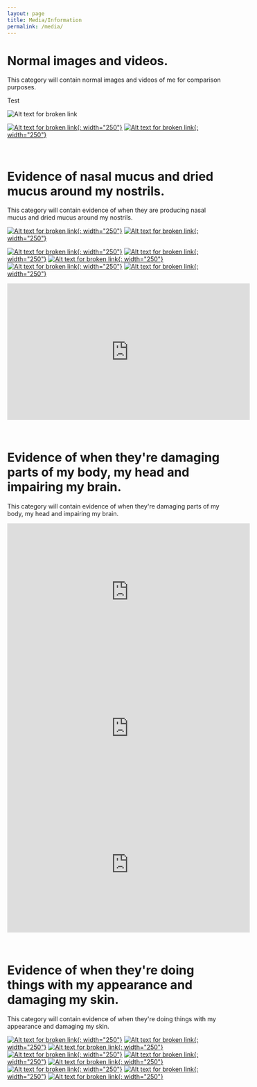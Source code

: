 ```yaml
---
layout: page
title: Media/Information
permalink: /media/
---
```


# Normal images and videos.
This category will contain normal images and videos of me for comparison purposes. 

Test

![Alt text for broken link](https://photos.google.com/share/AF1QipMlxIV229OSKjLCWvUgEpoPHREr5F3ONN3FgOZ6_KuDAPHYiUnooYQRCc7vPPQNxQ?key=VVpfNzlCXzJqMnZBaEpLZ2t3MHhTT1RJcjFNUzN3)



[![Alt text for broken link](https://lh3.googleusercontent.com/ATkCtpQItjXhyahD01UAS55_-6iFu29DOB0Z3JEIcVLBLKDLXvxQ-4GRetyMurz-mxGWBkI-c8I5eEjY3PhvsVpF-XtjoBOvniN8MPTY4EgMZBLI4lxYcz0Hz4zVknAXoxftoYCaBnxsxb_gT_A-7k7hLgZkylDh8QWGkDULn5TeUz-oUYb5G2a6QPvBjvJOhVDQc0AKrcFe5QuGeJmGgfqQITiAEuOrKLyXrkR-B5__DJbhVdo4Mr8WvONc0HxataUjw4XHP1dVbUaEeTqCL18DEN1mpoYNPoLtRnsnmNOrpoYma0o1BRUsPWQKXHj_8oqpZse9GMEynYysxj2DGdltjydWtgs3k0grwvAX84QvM9XJ8-lJlm2dbbVmZsvb31BJTCup154VwHfZWc9Nn4hKlB0Kx5I_bd7LliqCR4k9oKIGFS0kSZe6oEbG2s3p9t40aIjOVBsNjiH-OMNxTaDRmBLs727Qw_XwLVwcFPhK4RN2XpFaL7Yzj2OfzMZABvte6295abu5V4vznri6av3jT95_a0jELXk7Qq3Tk2fr7wSdfSsfeIie9DMl1QkJz5oNr-MrwIPmaD0t5Qo-J5HhtzVxwXmwLZ8sO1oXRyf924sCurXMpJq688MiMeNzW3p9DCkSaWLgLj-bHTwbF2rb7Rr9mnexg5KqLW7zIPZ8hIzkFZsZ0D_RCR8h9zG4sLDFzzoeSvblZE34OluXKw=w668-h890-no?authuser=0){: width="250"}](https://lh3.googleusercontent.com/ATkCtpQItjXhyahD01UAS55_-6iFu29DOB0Z3JEIcVLBLKDLXvxQ-4GRetyMurz-mxGWBkI-c8I5eEjY3PhvsVpF-XtjoBOvniN8MPTY4EgMZBLI4lxYcz0Hz4zVknAXoxftoYCaBnxsxb_gT_A-7k7hLgZkylDh8QWGkDULn5TeUz-oUYb5G2a6QPvBjvJOhVDQc0AKrcFe5QuGeJmGgfqQITiAEuOrKLyXrkR-B5__DJbhVdo4Mr8WvONc0HxataUjw4XHP1dVbUaEeTqCL18DEN1mpoYNPoLtRnsnmNOrpoYma0o1BRUsPWQKXHj_8oqpZse9GMEynYysxj2DGdltjydWtgs3k0grwvAX84QvM9XJ8-lJlm2dbbVmZsvb31BJTCup154VwHfZWc9Nn4hKlB0Kx5I_bd7LliqCR4k9oKIGFS0kSZe6oEbG2s3p9t40aIjOVBsNjiH-OMNxTaDRmBLs727Qw_XwLVwcFPhK4RN2XpFaL7Yzj2OfzMZABvte6295abu5V4vznri6av3jT95_a0jELXk7Qq3Tk2fr7wSdfSsfeIie9DMl1QkJz5oNr-MrwIPmaD0t5Qo-J5HhtzVxwXmwLZ8sO1oXRyf924sCurXMpJq688MiMeNzW3p9DCkSaWLgLj-bHTwbF2rb7Rr9mnexg5KqLW7zIPZ8hIzkFZsZ0D_RCR8h9zG4sLDFzzoeSvblZE34OluXKw=w668-h890-no?authuser=0)
[![Alt text for broken link](https://lh3.googleusercontent.com/3xARU5UP44kLW_jz7gDkGMC_j9Ig_t79uAE7-BoPRHM1Op5NS7nCkLtbUhr0uJ_55UoIN0llA73KYQkLthekL0NB9th1e7N97F1eEuAMdjGfL0hfp85f4rG9G3s86ZMmvCWk1rxsFfPdvUy89So-SbSX7v1kInBgwmqcdNLiaOdx6laRw8HeSBIC12zciqvPHimcleqC_LUsRS8x-yWbffpDth2G-mPvdS1rr7WpmQkzvu2K2VWCoyJxCkZvR5fEobyljWzaYvPOJ94np_vVTwXupv_n8HnWmOGdeCVKP9sIzcw3uXSa3LVAyhwHaoS3RfmNWOv5S40EnxJaZyB1K57lGX-dH0c0IlB_nuu39lU0Pe6XDQYR0mK9-YPmsAt-1oAsKrVYSq2U3mxvCjaxwFHzPp0fAJ9HRXjL5qNACK6Pw257rfye7Tu035OO_OqLflotKB8lFmO7OAGQqdNJWzFz-jeZqWIC34K185mqn6lNHraQw6uPJteT5f3sxJVjoEU9t_QVoxiib5-CX7VvlfscoOF3UFRYCPMbOAcBIpQFWy3_xoQy2E9tuRoqRFxNj5K_bBoA-bOLkJ25OLo9HeIMt7Zyuv2ac3zEDMgY8fLPLKzdhDv_g7p_bsnnO1O0kLZIXZGCk6AwyQhmQa3Rpii6mOpQ-SzulMp940B_p4f6L1Y0VwJ5A9AehGZqT6pIsXSu3y4WsNmw78coCzXp8A=w668-h890-no?authuser=0){: width="250"}](https://lh3.googleusercontent.com/3xARU5UP44kLW_jz7gDkGMC_j9Ig_t79uAE7-BoPRHM1Op5NS7nCkLtbUhr0uJ_55UoIN0llA73KYQkLthekL0NB9th1e7N97F1eEuAMdjGfL0hfp85f4rG9G3s86ZMmvCWk1rxsFfPdvUy89So-SbSX7v1kInBgwmqcdNLiaOdx6laRw8HeSBIC12zciqvPHimcleqC_LUsRS8x-yWbffpDth2G-mPvdS1rr7WpmQkzvu2K2VWCoyJxCkZvR5fEobyljWzaYvPOJ94np_vVTwXupv_n8HnWmOGdeCVKP9sIzcw3uXSa3LVAyhwHaoS3RfmNWOv5S40EnxJaZyB1K57lGX-dH0c0IlB_nuu39lU0Pe6XDQYR0mK9-YPmsAt-1oAsKrVYSq2U3mxvCjaxwFHzPp0fAJ9HRXjL5qNACK6Pw257rfye7Tu035OO_OqLflotKB8lFmO7OAGQqdNJWzFz-jeZqWIC34K185mqn6lNHraQw6uPJteT5f3sxJVjoEU9t_QVoxiib5-CX7VvlfscoOF3UFRYCPMbOAcBIpQFWy3_xoQy2E9tuRoqRFxNj5K_bBoA-bOLkJ25OLo9HeIMt7Zyuv2ac3zEDMgY8fLPLKzdhDv_g7p_bsnnO1O0kLZIXZGCk6AwyQhmQa3Rpii6mOpQ-SzulMp940B_p4f6L1Y0VwJ5A9AehGZqT6pIsXSu3y4WsNmw78coCzXp8A=w668-h890-no?authuser=0)


&nbsp;
# Evidence of nasal mucus and dried mucus around my nostrils.
This category will contain evidence of when they are 
producing nasal mucus and dried mucus around my nostrils. 

[![Alt text for broken link](https://lh3.googleusercontent.com/ZqruYWs90rf7KSam0H_WRFyZRNoFl12x4SJjTO5tWAhsEo8KTPMIsj8pAuncvF1JO0McKGbMc0eyNJtJN5VGeAaJLFtxRJ8IXKSe1BLQY_QQV5CMEHVuT5Wxh9W4s0BnWFgvyz88WvmEpzCXAug5HeV4TaeW46hsv33GhojvGmNiQlPvI3kHpMDSM-8wb_w7jVOMcva72ZyHsYNVDJ0-i4nJufeNFu3BtkJivVbv14iTxrXhHA_wOHP-GHI1_ROSS5JapUxuMBjSPCBDWb2PK3yViR3CnyftAmRebRzo5sxXsBfc3TCLnCPROUahDpPaecW7p7vA9xfgcLzgKwUykLLkbytj0pW-qGZFgPkQmpvQTQK5QyJwi3E3GA-JLg8K12O1H1sZVb7QdRezbSXxgfwN6FzQn8KDlhGYTv2VHebqLkIXWoWPZtDkk4uSNi7v6G0Tgf_2-eC_yUsyj2J9mNZo-VNEMC77bggs2El226eyCrk173aeAa8NC0ttDiNWNHijfXpsN93OMNw9SdsG02vOvtZuvlUobXC-I-mji6-Sv3rQ0G42Chag7PgkZaGbMJmZfhuoPVNI2ENbUv3Hzr_KCtn3M5mqsyO0ieqtiZP3p2aziJPjd-74HPyHGisKrXGFN2ks2TxOCRgKPFl89SobZ5zTHOKdsMH2dAI-F4Rn9-T5A-FEMLexiYWkls5lIDlayo85YTaSctiBeoT2Ug=w668-h890-no?authuser=0){: width="250"}](https://lh3.googleusercontent.com/ZqruYWs90rf7KSam0H_WRFyZRNoFl12x4SJjTO5tWAhsEo8KTPMIsj8pAuncvF1JO0McKGbMc0eyNJtJN5VGeAaJLFtxRJ8IXKSe1BLQY_QQV5CMEHVuT5Wxh9W4s0BnWFgvyz88WvmEpzCXAug5HeV4TaeW46hsv33GhojvGmNiQlPvI3kHpMDSM-8wb_w7jVOMcva72ZyHsYNVDJ0-i4nJufeNFu3BtkJivVbv14iTxrXhHA_wOHP-GHI1_ROSS5JapUxuMBjSPCBDWb2PK3yViR3CnyftAmRebRzo5sxXsBfc3TCLnCPROUahDpPaecW7p7vA9xfgcLzgKwUykLLkbytj0pW-qGZFgPkQmpvQTQK5QyJwi3E3GA-JLg8K12O1H1sZVb7QdRezbSXxgfwN6FzQn8KDlhGYTv2VHebqLkIXWoWPZtDkk4uSNi7v6G0Tgf_2-eC_yUsyj2J9mNZo-VNEMC77bggs2El226eyCrk173aeAa8NC0ttDiNWNHijfXpsN93OMNw9SdsG02vOvtZuvlUobXC-I-mji6-Sv3rQ0G42Chag7PgkZaGbMJmZfhuoPVNI2ENbUv3Hzr_KCtn3M5mqsyO0ieqtiZP3p2aziJPjd-74HPyHGisKrXGFN2ks2TxOCRgKPFl89SobZ5zTHOKdsMH2dAI-F4Rn9-T5A-FEMLexiYWkls5lIDlayo85YTaSctiBeoT2Ug=w668-h890-no?authuser=0)
[![Alt text for broken link](https://lh3.googleusercontent.com/wqBs9AX9Rw24ooP7d0MpW3hV5wIxKKCbTRYZgwPcaA7rMTd7bMvrnR8XxBonXVN17f2AWn5Axobx1E3uBkk4CRahHRADyjmelF-VMpQ8OJaumMIOQ1txOPomA5dbmm34Bdp8sKF-We3_8JOMi-bN_f95nSGzQsHB3nJNTTX_Pj0OB4_dYTdc54Dby6s5ojCwCBvGHK4h9ycTBSyZFr0Xs46xdKY7Fed_bjTiMUx11R3JiQd6B-p1tFptYG2q6jsGzRG8BWcnrE86hzJeClfU6kd-k4QcumhrWadNoKrUngH1FDJ_TKttGWeWB8_kYfSE9FabRWzpimEm4DPSMZjy_FKoDdK6TQ1LzeqHaQEIYxT2rlnECzTEkNRC0lIh7BtBtaKdJzMfZN4RCZf8_NdQumAowq77ux4NHQevM39xWHmwi2_wMa1HUD9vrL-64TjA4ZdgurqlrdDfgHzzsKqLALHYKBQ8EqCy3coIzlSgqnqRYDi5g-eNQy4fltUwkDGOL4dos8RPKAp0xlLw2Zb9y4oxV2PJe39_bs_JunvapM54ZzgJbNFSBFxg3y5jQHdLZKf-8JuQ0U61xGzhny8mSM0bGCQrB9KvRR6b6l93zQUHDnvaKN8T3SkPHQCEe1oCoP0aqHJY21Dy020ghg02yJk96kZSNv6n6ePlw9Algo3Xo51UDpnnCUUCuCiJl7QZ0iF9-bc6CEGkggel-kkDwg=w668-h890-no?authuser=0){: width="250"}](https://lh3.googleusercontent.com/wqBs9AX9Rw24ooP7d0MpW3hV5wIxKKCbTRYZgwPcaA7rMTd7bMvrnR8XxBonXVN17f2AWn5Axobx1E3uBkk4CRahHRADyjmelF-VMpQ8OJaumMIOQ1txOPomA5dbmm34Bdp8sKF-We3_8JOMi-bN_f95nSGzQsHB3nJNTTX_Pj0OB4_dYTdc54Dby6s5ojCwCBvGHK4h9ycTBSyZFr0Xs46xdKY7Fed_bjTiMUx11R3JiQd6B-p1tFptYG2q6jsGzRG8BWcnrE86hzJeClfU6kd-k4QcumhrWadNoKrUngH1FDJ_TKttGWeWB8_kYfSE9FabRWzpimEm4DPSMZjy_FKoDdK6TQ1LzeqHaQEIYxT2rlnECzTEkNRC0lIh7BtBtaKdJzMfZN4RCZf8_NdQumAowq77ux4NHQevM39xWHmwi2_wMa1HUD9vrL-64TjA4ZdgurqlrdDfgHzzsKqLALHYKBQ8EqCy3coIzlSgqnqRYDi5g-eNQy4fltUwkDGOL4dos8RPKAp0xlLw2Zb9y4oxV2PJe39_bs_JunvapM54ZzgJbNFSBFxg3y5jQHdLZKf-8JuQ0U61xGzhny8mSM0bGCQrB9KvRR6b6l93zQUHDnvaKN8T3SkPHQCEe1oCoP0aqHJY21Dy020ghg02yJk96kZSNv6n6ePlw9Algo3Xo51UDpnnCUUCuCiJl7QZ0iF9-bc6CEGkggel-kkDwg=w668-h890-no?authuser=0)


[![Alt text for broken link](https://lh3.googleusercontent.com/cnCIIlFYQyKRWIDoFe3_TvvBA_uqDs4N584_fUWk2TxTj0H6W3hs5S8vEaJMmxrMRZhVOkG7UaGywY5Vj2MAVmlklFB0ZJruQwcCh9CGoHEDwj1rubyWcAh4NfVKYNuptLN93-0CkCtWzpCPTFk1nmwR46xfm-qtNS3th-iAOMu2z4jtCxmHNhEg5cFrhIhGDI5xX93gC7rvaXyvANENEvzkhjp5FBF2T3CcRcyl6WqEzuQ1joI5_TzV8_Q2SkrGEMzpJxKaaT2AOHq1oDwp5F1er_jBWCz62D_KCpdHK2R_AQAGcx-VcLfA1YS3xU1gtLMPVMbPIhKavRkegpPuPo8IqzJ-CPW1Hr2rSyXSajH3sIJ3nZtYfQVbHeToQG2GRvwgYQKZjafJC0iwZ6r6kUOLjKbCqNVhj27K0v1GCLf5k3QJesDM2o9ZXzWsMfaSzlyytHE62xjKD_d10miFO5EeyuF079Me4M8-qde5XRF_nmiETBM5-VA-NfpMegJF4b1rqyRCM8HeOjO-nVT0gwT6mNk7u7E4nSpV7JR12LcQTWjYM4UNufzrbxSxLlxNDZ1LDwMa9PqAKL8T7YTX1QpglhxKqQA8vbgojZlKOE1p4dGAG_KHRWrcwwSsGCrgn5XrNqVPxjMzoEnp0c8brx-lpIZ4vn3ge8DNPptrfPsi8aOumxsFQ1eWsU_jEw8U9LGP5E6y09wzzmio1u_Bog=w668-h890-no?authuser=0){: width="250"}](https://lh3.googleusercontent.com/cnCIIlFYQyKRWIDoFe3_TvvBA_uqDs4N584_fUWk2TxTj0H6W3hs5S8vEaJMmxrMRZhVOkG7UaGywY5Vj2MAVmlklFB0ZJruQwcCh9CGoHEDwj1rubyWcAh4NfVKYNuptLN93-0CkCtWzpCPTFk1nmwR46xfm-qtNS3th-iAOMu2z4jtCxmHNhEg5cFrhIhGDI5xX93gC7rvaXyvANENEvzkhjp5FBF2T3CcRcyl6WqEzuQ1joI5_TzV8_Q2SkrGEMzpJxKaaT2AOHq1oDwp5F1er_jBWCz62D_KCpdHK2R_AQAGcx-VcLfA1YS3xU1gtLMPVMbPIhKavRkegpPuPo8IqzJ-CPW1Hr2rSyXSajH3sIJ3nZtYfQVbHeToQG2GRvwgYQKZjafJC0iwZ6r6kUOLjKbCqNVhj27K0v1GCLf5k3QJesDM2o9ZXzWsMfaSzlyytHE62xjKD_d10miFO5EeyuF079Me4M8-qde5XRF_nmiETBM5-VA-NfpMegJF4b1rqyRCM8HeOjO-nVT0gwT6mNk7u7E4nSpV7JR12LcQTWjYM4UNufzrbxSxLlxNDZ1LDwMa9PqAKL8T7YTX1QpglhxKqQA8vbgojZlKOE1p4dGAG_KHRWrcwwSsGCrgn5XrNqVPxjMzoEnp0c8brx-lpIZ4vn3ge8DNPptrfPsi8aOumxsFQ1eWsU_jEw8U9LGP5E6y09wzzmio1u_Bog=w668-h890-no?authuser=0)
[![Alt text for broken link](https://lh3.googleusercontent.com/7_7eze0oBFOuIiFzHj41J4R7dZtySZuBSO6cW6BJe5xinQJAeKlJa7vZ523c4Yqs-dL__1Z1EDNEKYoyBO7Wxcd-LjAZWcyKFcIHVcmLMoozc1T4oJUEhaVyoHy-Sn78qhLdiPnwsTLhD1PRGDCr5_D5eaHJKzvW_c8YZPUwgUPNgmmxbmzWcu1miFoY1wtnJvqwneZZIzqP-k51133RwvzmeS2GLWiSaHxzCcrtbOq0hhWKfTHCKiNOmYwnfk_ZK9uwVEpLnXAxVR545EqfjNnuaRTLwKx059AUGbCJJHOiO9E_oMkgaXv2XDGzyU577Azvdl3OH34vCPW3TYYV9rxp30dXBKMvlH8sTy6oLHZBkDhDLeMMzhDZ73YcC_BiJaq84kQi97aL0bczzB-QfN4LuIANO44ATpEyQ0j4lLcqnYBUE5SIf9LLnRQ3AJay2O-aSs-xYAkCz8mZ3FaXYuv-AgMfKtWkMpnYgPu5s7BMAG0lcj1l6wS7gc4epFE_fla4D3c3uHKtaLcw4YtM68qUNfkEVFxM1UUW9ik9Awd30w-vwaGraFkN7pAj0mrA4gysp4sAYZCxOvpnnKXIuqGR1H5vODjE4O0DToAfvm-8mz0YqSGtFACYXmmwsZJn_lRTB-BdiGtIJaISEggqF3BangHID1EUJpYvjBrdW4nEE3sb8XF27Bphj31z0K0YwwNLwVF1Rxomlo85Lli-HQ=w668-h890-no?authuser=0){: width="250"}](https://lh3.googleusercontent.com/7_7eze0oBFOuIiFzHj41J4R7dZtySZuBSO6cW6BJe5xinQJAeKlJa7vZ523c4Yqs-dL__1Z1EDNEKYoyBO7Wxcd-LjAZWcyKFcIHVcmLMoozc1T4oJUEhaVyoHy-Sn78qhLdiPnwsTLhD1PRGDCr5_D5eaHJKzvW_c8YZPUwgUPNgmmxbmzWcu1miFoY1wtnJvqwneZZIzqP-k51133RwvzmeS2GLWiSaHxzCcrtbOq0hhWKfTHCKiNOmYwnfk_ZK9uwVEpLnXAxVR545EqfjNnuaRTLwKx059AUGbCJJHOiO9E_oMkgaXv2XDGzyU577Azvdl3OH34vCPW3TYYV9rxp30dXBKMvlH8sTy6oLHZBkDhDLeMMzhDZ73YcC_BiJaq84kQi97aL0bczzB-QfN4LuIANO44ATpEyQ0j4lLcqnYBUE5SIf9LLnRQ3AJay2O-aSs-xYAkCz8mZ3FaXYuv-AgMfKtWkMpnYgPu5s7BMAG0lcj1l6wS7gc4epFE_fla4D3c3uHKtaLcw4YtM68qUNfkEVFxM1UUW9ik9Awd30w-vwaGraFkN7pAj0mrA4gysp4sAYZCxOvpnnKXIuqGR1H5vODjE4O0DToAfvm-8mz0YqSGtFACYXmmwsZJn_lRTB-BdiGtIJaISEggqF3BangHID1EUJpYvjBrdW4nEE3sb8XF27Bphj31z0K0YwwNLwVF1Rxomlo85Lli-HQ=w668-h890-no?authuser=0)
[![Alt text for broken link](https://lh3.googleusercontent.com/Jx02XTcwftxh5xkmGkJE8PWTjMWZNqH7J8PK1FkgpCA5WeyKyz31Zpt9FJP-wj7bdD-nT95nxtH3qzIvz6Jrm8P1ihTbYaS8GKbNVQXtSvJNaj7q5bsqCAkmfNxkZoYv0jqbEhF4SeVBbKqNsUqds9I7EUX0O3eF9Z2bnvW412F9K1wzdjlrSI4RfPykBtsukiJs3fILc2xEfe_kylvnUjR5LWC6-ohihH_u93oX087V7zFOO5QBgP_wuQdb0Hf8caqY0Q9nMCVtP696upbZqEnmBP7oLCvZkMuW2GW5vzzScaySvfxUYOdOLnDnVk-Ej58DjYhJyR9QYmYFepq7yYZ42Fg8tOzcr9oTG-FUUqiLmetZiOb8zcGfHnxRxH__udu2ISXVgqSqkDl9XSyebxmE9J4EHjals-hAvNKOns1aKHv6VC46Qs8tfAwN6YqlJZnR7wRIMO-TK6rYXcTeZrl-W5jPIJ-FVFoAfNa67lmC5ouDbXXh9LOmr2mzOkFszPe1RTCev8wtNilj0ib1d6m0Mdu_qr7ZnM5Xzys-zWIpULW99ed4osI0TGzVt6m-uXrTRqZf9F6kAKqb6C2WUGR_p3IseRnpL77xnvZLTH9HbUBEjW1u_wACXkgiCNpNkkrCHkChjlLLP5lnMHG0hRtNc1wd_XnfM0n59Lqo60c2rUf2Av1xOeEl4ZAR47KkIc8Q-2Uk5q_DWso6pqoAEjA=w669-h891-no?authuser=0){: width="250"}](https://lh3.googleusercontent.com/Jx02XTcwftxh5xkmGkJE8PWTjMWZNqH7J8PK1FkgpCA5WeyKyz31Zpt9FJP-wj7bdD-nT95nxtH3qzIvz6Jrm8P1ihTbYaS8GKbNVQXtSvJNaj7q5bsqCAkmfNxkZoYv0jqbEhF4SeVBbKqNsUqds9I7EUX0O3eF9Z2bnvW412F9K1wzdjlrSI4RfPykBtsukiJs3fILc2xEfe_kylvnUjR5LWC6-ohihH_u93oX087V7zFOO5QBgP_wuQdb0Hf8caqY0Q9nMCVtP696upbZqEnmBP7oLCvZkMuW2GW5vzzScaySvfxUYOdOLnDnVk-Ej58DjYhJyR9QYmYFepq7yYZ42Fg8tOzcr9oTG-FUUqiLmetZiOb8zcGfHnxRxH__udu2ISXVgqSqkDl9XSyebxmE9J4EHjals-hAvNKOns1aKHv6VC46Qs8tfAwN6YqlJZnR7wRIMO-TK6rYXcTeZrl-W5jPIJ-FVFoAfNa67lmC5ouDbXXh9LOmr2mzOkFszPe1RTCev8wtNilj0ib1d6m0Mdu_qr7ZnM5Xzys-zWIpULW99ed4osI0TGzVt6m-uXrTRqZf9F6kAKqb6C2WUGR_p3IseRnpL77xnvZLTH9HbUBEjW1u_wACXkgiCNpNkkrCHkChjlLLP5lnMHG0hRtNc1wd_XnfM0n59Lqo60c2rUf2Av1xOeEl4ZAR47KkIc8Q-2Uk5q_DWso6pqoAEjA=w669-h891-no?authuser=0)
[![Alt text for broken link](https://lh3.googleusercontent.com/FN68B6dxQpWLdsfRLEIjggEqz0y-lTr0vvhOBPXgbFUHNf2IEkvKmUO6Fn2NaAGg7ccqjrZ3LZe0dFpzFQsPLnHjiSk5S289K9fLim_rI8JSgX94Zgcgj5P-ykXAcXo_XYGZYm4TQelGbise9HaxRd08FMIq1hBc8kGXTDDM5Av8j4CkzzVgfb8FjOH6u5kZfv6XIX9Eb9aN0E45MBRiy7rzps4QMNp7aIbmypGcBZdznIyMcD2mba3RnixI5LOPsUou5ueO120-tm6VgPRg1wsqgEXzn0AnaastWvChnovZtYJRmAAMKejQSMLAvG7YH5XmXGkG9t4jtc_2nLXHxqWhtuBDAkyXczwVu8GFd54F62daixPHfC1cgbzUUXTLpVwOFYT5J21vxt89Nm3uCXKx2r9kpSAaJgSMwfLqo3lu8R5OYJUI--wJu1NOO6unDVMuUSAlj9VxlBH7MpD9Pu_HsBRndZWh8sp3WyIlyJhJLMoTQblzkPlQWSu3xf7qNimdL6HYPBTdtusVgxg_CUTXGTq_n_d7I_xurW3igRhHqp3TrsFWpfRqD17EX1nTf6ukcxgrlF6848vAos0pV2saFMrCJKphxNBmoRLY9yjVZdcq4AL-3L9EH_NFTKpTptWJCL-hbNQ2mhOHcxUr1yiXCOFss8nYMP_78DbngNsk_0dBNALZCJCLvtAGeWKT7ZLiJCjHES5bwPFPpJn4Tt0=w669-h891-no?authuser=0){: width="250"}](https://lh3.googleusercontent.com/FN68B6dxQpWLdsfRLEIjggEqz0y-lTr0vvhOBPXgbFUHNf2IEkvKmUO6Fn2NaAGg7ccqjrZ3LZe0dFpzFQsPLnHjiSk5S289K9fLim_rI8JSgX94Zgcgj5P-ykXAcXo_XYGZYm4TQelGbise9HaxRd08FMIq1hBc8kGXTDDM5Av8j4CkzzVgfb8FjOH6u5kZfv6XIX9Eb9aN0E45MBRiy7rzps4QMNp7aIbmypGcBZdznIyMcD2mba3RnixI5LOPsUou5ueO120-tm6VgPRg1wsqgEXzn0AnaastWvChnovZtYJRmAAMKejQSMLAvG7YH5XmXGkG9t4jtc_2nLXHxqWhtuBDAkyXczwVu8GFd54F62daixPHfC1cgbzUUXTLpVwOFYT5J21vxt89Nm3uCXKx2r9kpSAaJgSMwfLqo3lu8R5OYJUI--wJu1NOO6unDVMuUSAlj9VxlBH7MpD9Pu_HsBRndZWh8sp3WyIlyJhJLMoTQblzkPlQWSu3xf7qNimdL6HYPBTdtusVgxg_CUTXGTq_n_d7I_xurW3igRhHqp3TrsFWpfRqD17EX1nTf6ukcxgrlF6848vAos0pV2saFMrCJKphxNBmoRLY9yjVZdcq4AL-3L9EH_NFTKpTptWJCL-hbNQ2mhOHcxUr1yiXCOFss8nYMP_78DbngNsk_0dBNALZCJCLvtAGeWKT7ZLiJCjHES5bwPFPpJn4Tt0=w669-h891-no?authuser=0)
[![Alt text for broken link](https://lh3.googleusercontent.com/h_v_9GKwQswVOtYvPUMVZC9fgoq3E1v6DDZFowNkflAnXJZ6r11_PD0VCz1pJ-wEEERNw5Skj9KB6UCd3JiDO9z68YEJdzBEi5IB3AJXKZhbe92ON9LpUgJ5colL5Ben6vMcULQFvfvxbxo5o43MODhTY08PxrB79ffGOl1ISEHQyG_L1GcB3PgWi5QMW1EXNTao3D5DsR6QHrukOepU2v8Y_v1RG1Wf7g7IixlSvqgXkQNJyXJOGk94kUCaF2cpjDJevzJaH7GQsfQ-6tuI56zRvPrzf3Lkam0m_4LHk3mtO9cOxUZcQ-QZK4vl5SXMAoVSd1HNeTn92BeYwIrKrgDdGwyGfZMjVuCpZWdRkF94N7Md8QWbT9ncrJO8wJU0omiVq6t8FC-nknN99gxPabOP8Qqth-cvHZfBXw5aC6F0isR738YjSTqPtzY-i41W8R2aSKywuBIh9-80_HN8SO1cUJ2ewZ2YSlfvJRAWrXcwjTmpFICL1v5_Q9nuD4tS19aHBuFzDsnLy5jzTbrP0KVqSgNrq9ZiwSIE77IL05DlF9t_zlv0Xg_AvWvAbT8p7ULA3o64HRTuKfF4WlkecwlJBKsx2ctXr7ZuqiTSmxZKpXArnJs9_3RX4vYdDpUvH5A72QROAgVb4TXUMO434f4Z8cH9zVXT54M6lBi3D5RJ51VQ6jeEPnlKqk9pMWnoxCo70mE84p2p-lokmiMqbB8=w669-h891-no?authuser=0){: width="250"}](https://lh3.googleusercontent.com/h_v_9GKwQswVOtYvPUMVZC9fgoq3E1v6DDZFowNkflAnXJZ6r11_PD0VCz1pJ-wEEERNw5Skj9KB6UCd3JiDO9z68YEJdzBEi5IB3AJXKZhbe92ON9LpUgJ5colL5Ben6vMcULQFvfvxbxo5o43MODhTY08PxrB79ffGOl1ISEHQyG_L1GcB3PgWi5QMW1EXNTao3D5DsR6QHrukOepU2v8Y_v1RG1Wf7g7IixlSvqgXkQNJyXJOGk94kUCaF2cpjDJevzJaH7GQsfQ-6tuI56zRvPrzf3Lkam0m_4LHk3mtO9cOxUZcQ-QZK4vl5SXMAoVSd1HNeTn92BeYwIrKrgDdGwyGfZMjVuCpZWdRkF94N7Md8QWbT9ncrJO8wJU0omiVq6t8FC-nknN99gxPabOP8Qqth-cvHZfBXw5aC6F0isR738YjSTqPtzY-i41W8R2aSKywuBIh9-80_HN8SO1cUJ2ewZ2YSlfvJRAWrXcwjTmpFICL1v5_Q9nuD4tS19aHBuFzDsnLy5jzTbrP0KVqSgNrq9ZiwSIE77IL05DlF9t_zlv0Xg_AvWvAbT8p7ULA3o64HRTuKfF4WlkecwlJBKsx2ctXr7ZuqiTSmxZKpXArnJs9_3RX4vYdDpUvH5A72QROAgVb4TXUMO434f4Z8cH9zVXT54M6lBi3D5RJ51VQ6jeEPnlKqk9pMWnoxCo70mE84p2p-lokmiMqbB8=w669-h891-no?authuser=0)




<iframe width="560" height="315" src="https://lh3.googleusercontent.com/BCmBx1wsQ4jdlqaiegHMwA1wffr7qqMxvujMfGj1PtlLMMCXtrddTrtkG1248-Ysj5WD17pLdHJJmzveFoQ4LaMHDxw30JQlN2mrkdsx_9qdFGIUZniI_i5qIEY6I5JxdV8a37g_p6-Syk9cONAzpQCoUeWbMeiaxp5DOApSfCS_dUwubKuQoGSbkU7NTvckSQplp0w9OKL3ReoEn5cKa7z6daS-_i1DyAmNIs9nBm_N2vmeWCMaR1_-q4UTXgI8WILXGCib66hnSB-LLtyzh2THAa0AUEyi1m0KPoaUdylDVuQVE0kE2OhwmJqpFZdrRrLGCuk6sdeJ5PbtR-qOS56ItWid7_XIKDg4q9I-BtTo5jtp5Ct8GZ8ejvgLZknyWT5dSl8SdspDt87UF4is2UsZ8J4viyQelNoOt66FBg8uE6EK3tZ-BPX4zFfT-s_DEWS-7Mqy_w7ixTbP6i6gIsvNx0dgtzbzPBp3CvynulV-SWplffteZRCSTf1Imrq-JoXSAKg_FzrvTW5ymGcKaeB7mRbKMS6I1P7PzIS5fBS0znU_2m1ZxtI1UfoJXmv__VhpZX_LNOjUNNwqO_qlGTn6oYmgt763lu7Cuoefu7WvmOe_FrccmFXbsta0wJxTfX6wcHlBDBdBYb0lLEDnQV6V3ZxwKOcW32F9bf7awv0CTLhgaxAHsDlU4rNRtDjfMhcF6Qo2qxdjX0W66QUApg=m18?authuser=0&cpn=vx5smclTSlJQoybs&c=WEB_EMBEDDED_PLAYER&cver=1.20220309.01.01" frameborder="0" allow="autoplay; encrypted-media" allowfullscreen></iframe>

&nbsp;
# Evidence of when they're damaging parts of my body, my head and impairing my brain.
This category will contain evidence of when they're damaging parts of my body, my head and impairing my brain.


<iframe width="560" height="315" src="https://lh3.googleusercontent.com/uBOTsAzaV6O6dTabGnxg4plBnVx8tQJx3uw3MQbXeKvK1PGu-MmKz8jS7TbF7tqaIzsMootu3kohm3L-iGfEF3jb3eNhaM0A5t5IMhpPln4mnY9_-NPWcygePJfI0oudQ--nfm7583NuiFIEd6brV_c2ihqfKoVn-XF-dKNDskmI9tQY-tlCaVk-2lsLaFVgfXwoEd3tuYFfTRnTr3CMoVcxi__QT43tNwnFIIxKM6-F-4tsZcDWISgBEoiSZzvwZYHUqvfhSbQS5_PCdHlDX_yAmtuWnCeUukYH9WIPcmQZvzQKWmsqlEi4MJZGR2bumg5uqBlA1ZBgwiIa-rm4SkgSzSeDpySMBTtZHlL9LBajfJp-vs32zNh69OuI0EWNG9fVzhnLGIggHSu-QR8nTE8RA4L1UcwR6kbvuedN8fSsjke_N3yM2NiA_yiLzO9ScKcci_usjzXPSGhIDd5VBMHKbdGAf4lBBZRBnE3qX545qvoxZi-yxHVzwgBy9O0kHu7bUkfYVEFXXw_olkLyjLmEozkNbUcjvdXGHLvW9Qbgo7zojrPP1hjrPexIWuNqtu9ES0O_xi6dtOHJfm7oGYGBpBpqtJQsj33ia1S6Od4XR_5lzxCbE8gFt_KIvAWYCIY8lLJM4RvIXLZYYjwq2nqXmgoY2cSYGOnKwcamd6J_T4lH-QweluNcWUFNX5dPJNJgwfxviXq5m0mJfd1P3g=m18?authuser=0&cpn=hTjmph-mu7uCNzce&c=WEB_EMBEDDED_PLAYER&cver=1.20220309.01.01" frameborder="0" allow="autoplay; encrypted-media" allowfullscreen></iframe>


<iframe width="560" height="315" src="https://lh3.googleusercontent.com/uBOTsAzaV6O6dTabGnxg4plBnVx8tQJx3uw3MQbXeKvK1PGu-MmKz8jS7TbF7tqaIzsMootu3kohm3L-iGfEF3jb3eNhaM0A5t5IMhpPln4mnY9_-NPWcygePJfI0oudQ--nfm7583NuiFIEd6brV_c2ihqfKoVn-XF-dKNDskmI9tQY-tlCaVk-2lsLaFVgfXwoEd3tuYFfTRnTr3CMoVcxi__QT43tNwnFIIxKM6-F-4tsZcDWISgBEoiSZzvwZYHUqvfhSbQS5_PCdHlDX_yAmtuWnCeUukYH9WIPcmQZvzQKWmsqlEi4MJZGR2bumg5uqBlA1ZBgwiIa-rm4SkgSzSeDpySMBTtZHlL9LBajfJp-vs32zNh69OuI0EWNG9fVzhnLGIggHSu-QR8nTE8RA4L1UcwR6kbvuedN8fSsjke_N3yM2NiA_yiLzO9ScKcci_usjzXPSGhIDd5VBMHKbdGAf4lBBZRBnE3qX545qvoxZi-yxHVzwgBy9O0kHu7bUkfYVEFXXw_olkLyjLmEozkNbUcjvdXGHLvW9Qbgo7zojrPP1hjrPexIWuNqtu9ES0O_xi6dtOHJfm7oGYGBpBpqtJQsj33ia1S6Od4XR_5lzxCbE8gFt_KIvAWYCIY8lLJM4RvIXLZYYjwq2nqXmgoY2cSYGOnKwcamd6J_T4lH-QweluNcWUFNX5dPJNJgwfxviXq5m0mJfd1P3g=m18?authuser=0&cpn=hTjmph-mu7uCNzce&c=WEB_EMBEDDED_PLAYER&cver=1.20220309.01.01" frameborder="0" allow="autoplay; encrypted-media" allowfullscreen></iframe>

<iframe width="560" height="315" src="https://lh3.googleusercontent.com/MR0PJfcs7WvEVG5T0RQELxbSQrumNNg6QtrW0AHrWd07M_4bXNlmxsz1f6heM76clGSQYuz2ECD-dsmkVndLkQS24URMUHzx1CHNPRuKwfn5IENFnuIpsDynkNEfa8VacgFlObAMxhdZQHlMTh1zDFyygSf7e32-Q-QuwPC2iYmauux-rxGWPA-Ll6a6vDi54fZ8t58WX55Y6baLMA5a6xgGiBPtw1vcBSocsFEJ6jFH4DAqLlrNOksbwqIdubcF9_6i27SykruRI0jyrHoNUyhHZlpT3dSHhz7f0wSDeACBvRXUDIFZA2yndJodNx6LX4JN1lKbdIQHLbBTZi3CA8O0QNBP62ujO2DWYtzQtrQIRPRHkqcP55_KlZDNpgNN-k2abWlMbq2ogelfJpnDZgktITmdrRPSi5M7cQ46l95HDK2m3ihwNkljiXpJ2d2ZgZ1AU8TiC1KV-QYSHoohONXJ9Fn17fIiI_smsMKoiDHGTpaCWrwjW-2ZDb1fhJDdSlLvwvYZ2zI8UIZqlRCO_K5DPvuQuKyrcWWQPc_UtSc4_1IIOiaRNV9jRZk-VYzkMOWjBU-44p_zhCEzKXs-wn9PErVBYqZ_X8C4dJozMHm1AwTtMO0vfisOxjrMJlxJd348QjH22mjobmJPIRVqU8Z-ipaRmKO0sEax1uFj4xdALlEqoBhnEwtFmL6iAZFAS1kerViccnrkx1B0P85XQg=m18?authuser=0&cpn=2_vgAaH28NubGmvG&c=WEB_EMBEDDED_PLAYER&cver=1.20220309.01.01" frameborder="0" allow="autoplay; encrypted-media" allowfullscreen></iframe>


&nbsp;
# Evidence of when they're doing things with my appearance and damaging my skin.
This category will contain evidence of when they're doing things with my appearance and damaging my skin.

[![Alt text for broken link](https://lh3.googleusercontent.com/ud8CoktEIe04QaY1fGWeuqhsuefMirwedt8hobxGDBbfuUQmo_3aCKyKIZZHNSqMsgHSIhgbqpri4w_VW7gPSYoNXcMQ6iex-t2yeeVf1zvZKfkXJdROEfpA7KsiS4UQZJyWYBO2Hhc0Ukgz6bVL1mVg-9AEfSBFVtkCvzLjiUXws6j2hu6j7ppEa7Lx95O8lgUAX1L-SNPVkqTPgxd2JUVlNnDjMDSCsgxYNfgInJDpaLIiyzoq1LhcYSvorZ5tn1ymFsqfNjixF-oprPupLRoSaK3Fp541l_lhXP1mXJLTUiZ3Saqs3VgMQftqKxs-uwNNNt5EPSwXDPAmk7H6qm5OdKzgOWYz9Lv7DdGln5K_xqO51zNxjh5cTSzmwMb6Bi_vP_ymZiH3IiJHwBqqpvhqVxXrI7584X08REPEJuv1tnrcmqcxa3jVim-bbpm3EhD7sDkRNniU8x7IGr7y1ysK9pxzK-Paq8MSkpelYiJaDuxt1fyyFrzDaQ7elb_8akTIoPHVFsUbMHq7Hsr1vmxW3gBgllDeo5cVmRsbC1N7NzcBDhCieueHZmwG2p2BZGvzrr3rFmj-KDFVtmQM5_xfmmNWTpl_kfDJyvMkxJdeeZhOoDAhJJbcixiQUif5WqV4byRNHmUTcYokCuwX6C6eyEtQnjYn4CYHMbbVLosnvWIJ0tIujjdgLzRhseceGgom0ALIzJK7w0ye5ZSoXg=w446-h891-no?authuser=0){: width="250"}](https://lh3.googleusercontent.com/ud8CoktEIe04QaY1fGWeuqhsuefMirwedt8hobxGDBbfuUQmo_3aCKyKIZZHNSqMsgHSIhgbqpri4w_VW7gPSYoNXcMQ6iex-t2yeeVf1zvZKfkXJdROEfpA7KsiS4UQZJyWYBO2Hhc0Ukgz6bVL1mVg-9AEfSBFVtkCvzLjiUXws6j2hu6j7ppEa7Lx95O8lgUAX1L-SNPVkqTPgxd2JUVlNnDjMDSCsgxYNfgInJDpaLIiyzoq1LhcYSvorZ5tn1ymFsqfNjixF-oprPupLRoSaK3Fp541l_lhXP1mXJLTUiZ3Saqs3VgMQftqKxs-uwNNNt5EPSwXDPAmk7H6qm5OdKzgOWYz9Lv7DdGln5K_xqO51zNxjh5cTSzmwMb6Bi_vP_ymZiH3IiJHwBqqpvhqVxXrI7584X08REPEJuv1tnrcmqcxa3jVim-bbpm3EhD7sDkRNniU8x7IGr7y1ysK9pxzK-Paq8MSkpelYiJaDuxt1fyyFrzDaQ7elb_8akTIoPHVFsUbMHq7Hsr1vmxW3gBgllDeo5cVmRsbC1N7NzcBDhCieueHZmwG2p2BZGvzrr3rFmj-KDFVtmQM5_xfmmNWTpl_kfDJyvMkxJdeeZhOoDAhJJbcixiQUif5WqV4byRNHmUTcYokCuwX6C6eyEtQnjYn4CYHMbbVLosnvWIJ0tIujjdgLzRhseceGgom0ALIzJK7w0ye5ZSoXg=w446-h891-no?authuser=0)
[![Alt text for broken link](https://lh3.googleusercontent.com/_6wI-sfgikLGRpOpQ7wPprcsAUo17pLcCvt9HMo81URRtOe_kAB_KBfQZ1ly3jFW-Csx7NCsBsSHB_QI3ry_8Kn1SKRoCkmtepzzDqCBZ26fTabaOgcqfPOX5s-Vm5F4frEAr8ItO8abJvpUj_mcwWhmBWVIB-9umh8NhpLCTijSEbq9FZwO0SZ82fKFd_y_goMKlIRgQ006IhJZY9NdeGIslG8DimpGD6dLttRkUEJ7BmUD5eqG_QDCfJ5KaEwxt_Jq9Z_PBNf8cxFnlvlZAEoE49aHEzX3bYf59tUkJDKEyW-860Kl54ZayZbzxhkPd-jH1auVxtwF8XyPlourx9ZP7DLA61LgDxH3Zl2ChbnIHMxzbo4-sy_1VZgxoWsvw8KFrGGRZ4wj820Ie6qtBM156WqrUS2Tg3oU6Hu-BRsSvPrHlLtxKa-yWY15v4VPv1Hz3YfYn6dnaOc9rUxMlyTN6e2Ze6XkeWm9blNmY5Y_MoWSo-ylIaslDkX0yjSKMhhMyzlXCxRo6PfV0zsP1bFnDw-GPleuDOm1RZrvq93AR3twoWox-UxIvzZ_kBs5Ta-CeDWrnXDen8GlNpQIl_5L2nVTEBhBEFIwsZP3BhAU1jH49_NcLcVT1ue9z2V2Chn8WHmcZBQxU7JPXptD5UDqcfi8xZRuy96Bg-FgcLpX4z21D0nHo07tBI5rVaDNDrvAlZ3rtB-FltiCl0MMbA=w669-h891-no?authuser=0){: width="250"}](https://lh3.googleusercontent.com/_6wI-sfgikLGRpOpQ7wPprcsAUo17pLcCvt9HMo81URRtOe_kAB_KBfQZ1ly3jFW-Csx7NCsBsSHB_QI3ry_8Kn1SKRoCkmtepzzDqCBZ26fTabaOgcqfPOX5s-Vm5F4frEAr8ItO8abJvpUj_mcwWhmBWVIB-9umh8NhpLCTijSEbq9FZwO0SZ82fKFd_y_goMKlIRgQ006IhJZY9NdeGIslG8DimpGD6dLttRkUEJ7BmUD5eqG_QDCfJ5KaEwxt_Jq9Z_PBNf8cxFnlvlZAEoE49aHEzX3bYf59tUkJDKEyW-860Kl54ZayZbzxhkPd-jH1auVxtwF8XyPlourx9ZP7DLA61LgDxH3Zl2ChbnIHMxzbo4-sy_1VZgxoWsvw8KFrGGRZ4wj820Ie6qtBM156WqrUS2Tg3oU6Hu-BRsSvPrHlLtxKa-yWY15v4VPv1Hz3YfYn6dnaOc9rUxMlyTN6e2Ze6XkeWm9blNmY5Y_MoWSo-ylIaslDkX0yjSKMhhMyzlXCxRo6PfV0zsP1bFnDw-GPleuDOm1RZrvq93AR3twoWox-UxIvzZ_kBs5Ta-CeDWrnXDen8GlNpQIl_5L2nVTEBhBEFIwsZP3BhAU1jH49_NcLcVT1ue9z2V2Chn8WHmcZBQxU7JPXptD5UDqcfi8xZRuy96Bg-FgcLpX4z21D0nHo07tBI5rVaDNDrvAlZ3rtB-FltiCl0MMbA=w669-h891-no?authuser=0)
[![Alt text for broken link](https://lh3.googleusercontent.com/cm_NwX2XAt0VjKXsiDmNJQGYL0-4sZ6c9LMjwi8l5tMDBCacq_I8-R8uI8Pl2qGAxzZIHps5mU6aOz66lxMeycv1IQg0yGHLnVjl8XwG057nSJkpeobIyDVErV-W3CCUdv2m9AngklajShtPTjAvEXggL-7xeueP0l_dYE3k7SXAY6SZ7Nrv7b33SOWFnvRCscG0-0X0nHgcylmE5U7JbF1IWH7vaDB0krS5KgXSfyBaUn6CMvgX6CrcNMJd8LgXtSMdicnmuPetoG3Ipo_GZSIdv9INem7d-jDODaAhw9B3y_NVCgMx3fMFKkFjR_K3mNrtSyd-F8-U6yEMg4AEXjQEnZlv4BWtTjEHyyCSHo3oH9DVzhWIF6FNEgYRSxC3D1D9m9GZ9kVIE8ksy03frguqH_eoImHMrR00D9NxDJIN-xvTxWe8yS1jjTgIn4lvQ2OnJiSCtGxxeZcYdeC3t5YN3Wor2uv_5ODDMljjnkYuSFtqxVny6C5YjBZvEYxRKhFuO8DiETg5myPHtVXphtLJ4qjk6b3uM3rbG42kQKHpf4f409h8bfLdowtdGbhyj5ykviZMHmCybxERVzA3Yvmv_w-xdfuvSjHzRFM7wxydW9zEX52eHekIvx6DMwkwJrJZqYAH7XKLV3CKoyaxjTK_hi-QkAlQGQjhkvMX3yhvsAeGU9VuI0E60-al5wyZOJ_nlJ77skz_D_U6p0BETA=w669-h891-no?authuser=0){: width="250"}](https://lh3.googleusercontent.com/cm_NwX2XAt0VjKXsiDmNJQGYL0-4sZ6c9LMjwi8l5tMDBCacq_I8-R8uI8Pl2qGAxzZIHps5mU6aOz66lxMeycv1IQg0yGHLnVjl8XwG057nSJkpeobIyDVErV-W3CCUdv2m9AngklajShtPTjAvEXggL-7xeueP0l_dYE3k7SXAY6SZ7Nrv7b33SOWFnvRCscG0-0X0nHgcylmE5U7JbF1IWH7vaDB0krS5KgXSfyBaUn6CMvgX6CrcNMJd8LgXtSMdicnmuPetoG3Ipo_GZSIdv9INem7d-jDODaAhw9B3y_NVCgMx3fMFKkFjR_K3mNrtSyd-F8-U6yEMg4AEXjQEnZlv4BWtTjEHyyCSHo3oH9DVzhWIF6FNEgYRSxC3D1D9m9GZ9kVIE8ksy03frguqH_eoImHMrR00D9NxDJIN-xvTxWe8yS1jjTgIn4lvQ2OnJiSCtGxxeZcYdeC3t5YN3Wor2uv_5ODDMljjnkYuSFtqxVny6C5YjBZvEYxRKhFuO8DiETg5myPHtVXphtLJ4qjk6b3uM3rbG42kQKHpf4f409h8bfLdowtdGbhyj5ykviZMHmCybxERVzA3Yvmv_w-xdfuvSjHzRFM7wxydW9zEX52eHekIvx6DMwkwJrJZqYAH7XKLV3CKoyaxjTK_hi-QkAlQGQjhkvMX3yhvsAeGU9VuI0E60-al5wyZOJ_nlJ77skz_D_U6p0BETA=w669-h891-no?authuser=0)
[![Alt text for broken link](https://lh3.googleusercontent.com/47w9An__G9-cu8lYBEuSYr6uA9JjJ99sGFxQSBRHah1yMyTNW2ZVM7QoEnMlniu6GUFEUs325TsJPkOWv2S3LCUXe42zIBhvEaIhkJUFjQgEmyM54MAs-DkiBzai9wQMSe-Nkc-B15eDTlOLkKcldNLIiSCo3csFq84m0BeRtvPtfLiRUJcXizUav-vUpb0NdzplDhTgnLmtr489AWvN6CQHePT9RDVAhjxIvQexFbSs3AyZ4KNNs6vSKt0Kd9zItR5kyT1tT7hpFnJNIJq6iXkJWNpp-gmB12E-hkVogbQFdf9R2ZYTP-39raNyYnhNaLdVxnLSxphjkschf0X0CIcmXLkIUJoN9TZ4o8PjCuMQJqFMH3jzodo-yK72XbQtpRsoBh4dTCSjajtKPnDT8awonU1nYib7eupfo9Arcn_YTCLqZx4yikW9eZt-p_ulichfKjVUd5CTnK0vrsUVDmSeYjz3hcjy5xSKf5g6p4d7C1Jq7hZ7L_K2R_4FHOr2W7D0nSo33sgbyDVTQscpL_wCCdwqjSCaqXhIexc6G-i0zJwRKfQt_qzLP-P9Z3xaVqh3K3wni157ZXxrpJe3jy_6Fz3to287YuX4qtMaYftklosVr8C4tJ26xgZB3wHCn70L9awlO4qlXs6E4SydjLWQHD_K4SU2ZmiW-LS0E2UcXvqh58Lns-gEKlApbPOH7CWBDvmlvn8OkRb3aEZ0qw=w668-h890-no?authuser=0){: width="250"}](https://lh3.googleusercontent.com/47w9An__G9-cu8lYBEuSYr6uA9JjJ99sGFxQSBRHah1yMyTNW2ZVM7QoEnMlniu6GUFEUs325TsJPkOWv2S3LCUXe42zIBhvEaIhkJUFjQgEmyM54MAs-DkiBzai9wQMSe-Nkc-B15eDTlOLkKcldNLIiSCo3csFq84m0BeRtvPtfLiRUJcXizUav-vUpb0NdzplDhTgnLmtr489AWvN6CQHePT9RDVAhjxIvQexFbSs3AyZ4KNNs6vSKt0Kd9zItR5kyT1tT7hpFnJNIJq6iXkJWNpp-gmB12E-hkVogbQFdf9R2ZYTP-39raNyYnhNaLdVxnLSxphjkschf0X0CIcmXLkIUJoN9TZ4o8PjCuMQJqFMH3jzodo-yK72XbQtpRsoBh4dTCSjajtKPnDT8awonU1nYib7eupfo9Arcn_YTCLqZx4yikW9eZt-p_ulichfKjVUd5CTnK0vrsUVDmSeYjz3hcjy5xSKf5g6p4d7C1Jq7hZ7L_K2R_4FHOr2W7D0nSo33sgbyDVTQscpL_wCCdwqjSCaqXhIexc6G-i0zJwRKfQt_qzLP-P9Z3xaVqh3K3wni157ZXxrpJe3jy_6Fz3to287YuX4qtMaYftklosVr8C4tJ26xgZB3wHCn70L9awlO4qlXs6E4SydjLWQHD_K4SU2ZmiW-LS0E2UcXvqh58Lns-gEKlApbPOH7CWBDvmlvn8OkRb3aEZ0qw=w668-h890-no?authuser=0)
[![Alt text for broken link](https://lh3.googleusercontent.com/aEsqfeiN1iqb2sG-ThAvmPX-47FyV5cb_vZXbVGpNbVUVOr-iRABRiikztDGA-WU0fP57RPLcGh17-R8FFJLYFJecz5l5KyVDHfMWzent6wYyZbtQvQd9rRcNQsUQCw-jPJK1CHtFm6o4eedD4lg8ca1d1bk2oHyQs4WuV2HOs425o_Dl78fqQIyDY5INiDe2_qKvS-NQ5DSWTuCw-vAKTX7pNZfccMS74kLYW6qOPzTXKS9X_vuyYCafFiRBw_e5dF36sMDnbOFjuZn92FxGCuyl_gDFwJdXQze1GX0yrfk1D0urI051JMCGiZ1pACon2Oi1ndeMU5-o-3GkenKVQY9QqEF5rcaxcRZK8e6hf_5r_wcuScfZbCyz5RxxC_MNHPe2gEJQE8E7XrsD1a3x2bxek56kiUJMdEv_JyAV-h-NqMAe6ziqJ66CCs2EWkN7NmlqBGCJUYFpbqtNARCTT0UAyLW9IfDuvOvL9ReNd6O124opA7GI-fjN98Q1ZSzYTLnjTd40G7EFjQhtPS6jZcSFxrij72erDZt9T6xIL_Trt286fWhXkpZQUSdp7hNGAxaPrFx8_vHG8VX1o3YCWNIg4WYzo83FuG3K53hgdZolpJvCUceNYerLQe0YSuWXjZHFjSHYsFHqLedCgVSEWIrv__cpkthPZfkJe26Khjbpp5E6uKi_nhtkJwXQQeL66-X5C6JfoizbkPp3nfkWQ=w668-h890-no?authuser=0){: width="250"}](https://lh3.googleusercontent.com/aEsqfeiN1iqb2sG-ThAvmPX-47FyV5cb_vZXbVGpNbVUVOr-iRABRiikztDGA-WU0fP57RPLcGh17-R8FFJLYFJecz5l5KyVDHfMWzent6wYyZbtQvQd9rRcNQsUQCw-jPJK1CHtFm6o4eedD4lg8ca1d1bk2oHyQs4WuV2HOs425o_Dl78fqQIyDY5INiDe2_qKvS-NQ5DSWTuCw-vAKTX7pNZfccMS74kLYW6qOPzTXKS9X_vuyYCafFiRBw_e5dF36sMDnbOFjuZn92FxGCuyl_gDFwJdXQze1GX0yrfk1D0urI051JMCGiZ1pACon2Oi1ndeMU5-o-3GkenKVQY9QqEF5rcaxcRZK8e6hf_5r_wcuScfZbCyz5RxxC_MNHPe2gEJQE8E7XrsD1a3x2bxek56kiUJMdEv_JyAV-h-NqMAe6ziqJ66CCs2EWkN7NmlqBGCJUYFpbqtNARCTT0UAyLW9IfDuvOvL9ReNd6O124opA7GI-fjN98Q1ZSzYTLnjTd40G7EFjQhtPS6jZcSFxrij72erDZt9T6xIL_Trt286fWhXkpZQUSdp7hNGAxaPrFx8_vHG8VX1o3YCWNIg4WYzo83FuG3K53hgdZolpJvCUceNYerLQe0YSuWXjZHFjSHYsFHqLedCgVSEWIrv__cpkthPZfkJe26Khjbpp5E6uKi_nhtkJwXQQeL66-X5C6JfoizbkPp3nfkWQ=w668-h890-no?authuser=0)
[![Alt text for broken link](https://lh3.googleusercontent.com/CHq5t64uGiY8Q4TRi_PjNHBRHnceZXkGLZJ64soLmrU5J-ss_yqu8KrDfp8tK5AqryRVF7RoZ-qcxwal8O2G4JoTWmd2hkPSotkKzcSiuSoWF1PnjXFwpJ8XHGKaHfRzI8K-8Ko5JzKIaj_X9IBc1--U9I0qebfgr901mx80cIAlFkkkFM0BfyWCcFlSrpu9ojP22ZER3vO77QZKReiRsLnD8432224DaEX7QfQAEClFepR_V8bSBybY3fUelU7qTPtmQ3CBKssSF5omF88hpR70ZepOu4r-Ah1vJGeeSSH4hcujRs1arXqWNK1qfYYZ_gS1q54TO8gIb798yXUMt1iCTgOKEVZCCv-DenYSsFUpJWXwkU68gaUhILDAyHzPJfPgh27hSZELkpVesVoFfO6Ie3PNmHcpt-FEpLtvEBEtjeygCRcfnn4H47V2dLMj3XX84Wz90XmSy89dt9bou5_izOnYJeVXp6TKy8R_gyhbnS3adIsc7u6uT8bOAtRLSur9DyIrXi59ZqE-IsT3vA0Jo4PEqAd-gWo2S6cR2Lp-tGf9OE_CGIpIgCXrdeqajiZcuczM5uthUv1ymKLKGxb-9ZKGoEFtIocFvm9nM7DJVhwH7JPIuSsq2Nanf9fYbaoYedRvcJwmdWZHpTnRoQYOpte-PN6JmuIPW_5UIZMOYMwn_cdMmr4KiFJRLYeT5_Q_5_jnT6PEQTW5Nb9N9w=w1188-h890-no?authuser=0){: width="250"}](https://lh3.googleusercontent.com/CHq5t64uGiY8Q4TRi_PjNHBRHnceZXkGLZJ64soLmrU5J-ss_yqu8KrDfp8tK5AqryRVF7RoZ-qcxwal8O2G4JoTWmd2hkPSotkKzcSiuSoWF1PnjXFwpJ8XHGKaHfRzI8K-8Ko5JzKIaj_X9IBc1--U9I0qebfgr901mx80cIAlFkkkFM0BfyWCcFlSrpu9ojP22ZER3vO77QZKReiRsLnD8432224DaEX7QfQAEClFepR_V8bSBybY3fUelU7qTPtmQ3CBKssSF5omF88hpR70ZepOu4r-Ah1vJGeeSSH4hcujRs1arXqWNK1qfYYZ_gS1q54TO8gIb798yXUMt1iCTgOKEVZCCv-DenYSsFUpJWXwkU68gaUhILDAyHzPJfPgh27hSZELkpVesVoFfO6Ie3PNmHcpt-FEpLtvEBEtjeygCRcfnn4H47V2dLMj3XX84Wz90XmSy89dt9bou5_izOnYJeVXp6TKy8R_gyhbnS3adIsc7u6uT8bOAtRLSur9DyIrXi59ZqE-IsT3vA0Jo4PEqAd-gWo2S6cR2Lp-tGf9OE_CGIpIgCXrdeqajiZcuczM5uthUv1ymKLKGxb-9ZKGoEFtIocFvm9nM7DJVhwH7JPIuSsq2Nanf9fYbaoYedRvcJwmdWZHpTnRoQYOpte-PN6JmuIPW_5UIZMOYMwn_cdMmr4KiFJRLYeT5_Q_5_jnT6PEQTW5Nb9N9w=w1188-h890-no?authuser=0)
[![Alt text for broken link](https://lh3.googleusercontent.com/9NRQk3fadspu43XmFUNbQsp_-5Pztvtnb8IGz-j377oq5uEV8piQ0dzCoP9zGxQmIlaXUVXHBMuLPi0pyYqZU44Xg3ygjq068h69sWXogpc7GpvrILNaZTnMOmygbZU1A-wOf-dJiEJRpJB2_F_miK_8Qmlw_MmdmiBKVNieueczQ5yWymTV9bOfYGh_m9QgCWO_P9UL5njxS4Gf-TrhBblLhhwRIr1v0k-T_Cpqf2YrwBp7CM8c0UhxMOsxJ_99qfbkp3bQ5LoYlHmLuI5LQ_rGXqfxN74zvXJpjW7coEqBXx4kKSX8GHsKWTfu2xv5P824ddk72m5EhHvwXqAfw8C0xqbsS8npP5pHGHYhh93Tf2Hwf5PL7LHWQXAblUcdmC7GiFPlaZMQ2FjBf6gL4cd4JNZUw0UDKIO44NoJSODOm43Za9RpG0SIhQ3itJttkBiOa_DCCoIXPEOUpqwKxCKekjZzF0sb_CAmGDlKGvLbc9a9pi61LLqxGxl0lkMizzPAiFyZCp8Qb9eUIct2JLVhn8hvyZd4K29YkdP_z9a4HQWVwaPUPPCcfkk_5LBAdRXmf0KeqYj0MTLv0eBOYKX9uGFi5Puuw7zvYxR0UBy9qNsMOeezqIRX45cJ7Cwrd5QIi25BkKETSQLR43KKLl6ov0HTDVqGMOuu88K4cWPRAwDIWZyvDshh2WH0XTdRT_7pqYeLStd382h5CUjG-Q=w669-h891-no?authuser=0){: width="250"}](https://lh3.googleusercontent.com/9NRQk3fadspu43XmFUNbQsp_-5Pztvtnb8IGz-j377oq5uEV8piQ0dzCoP9zGxQmIlaXUVXHBMuLPi0pyYqZU44Xg3ygjq068h69sWXogpc7GpvrILNaZTnMOmygbZU1A-wOf-dJiEJRpJB2_F_miK_8Qmlw_MmdmiBKVNieueczQ5yWymTV9bOfYGh_m9QgCWO_P9UL5njxS4Gf-TrhBblLhhwRIr1v0k-T_Cpqf2YrwBp7CM8c0UhxMOsxJ_99qfbkp3bQ5LoYlHmLuI5LQ_rGXqfxN74zvXJpjW7coEqBXx4kKSX8GHsKWTfu2xv5P824ddk72m5EhHvwXqAfw8C0xqbsS8npP5pHGHYhh93Tf2Hwf5PL7LHWQXAblUcdmC7GiFPlaZMQ2FjBf6gL4cd4JNZUw0UDKIO44NoJSODOm43Za9RpG0SIhQ3itJttkBiOa_DCCoIXPEOUpqwKxCKekjZzF0sb_CAmGDlKGvLbc9a9pi61LLqxGxl0lkMizzPAiFyZCp8Qb9eUIct2JLVhn8hvyZd4K29YkdP_z9a4HQWVwaPUPPCcfkk_5LBAdRXmf0KeqYj0MTLv0eBOYKX9uGFi5Puuw7zvYxR0UBy9qNsMOeezqIRX45cJ7Cwrd5QIi25BkKETSQLR43KKLl6ov0HTDVqGMOuu88K4cWPRAwDIWZyvDshh2WH0XTdRT_7pqYeLStd382h5CUjG-Q=w669-h891-no?authuser=0)
[![Alt text for broken link](https://lh3.googleusercontent.com/D6GTOM_0nhdgpqs0aywf-72jyjS93o-UjyHU9sUpeZBnHHyYpTUKQUiiwmJtBAD_S-G7RhZOlnCMomziH0j5XiXbBMoNCMKdZtkY_b82AnJP0TNTXQov0TuVhpRYSUhVeP6mpdAO-TGe-l3HwbWUakSyK5ruRUsFXQdpShHolh5o2jkpIXMOL1fN7sEzQ3CJXVjyXGuatC6V1Dcvplu2fniIeCPI9BjbsU4WF_WwaUKdRhV4PDi3yOgWYQbzw6eMvYHyiRbod4aX1UKr-rzmywvGu2vceGkZ9DEgl67yw2Gp4dNORzu0mJTWsqxY3_KmBe7dddvmmkcGqCOyeB-IxizrLlDvHJwKpO7R8KDSAyQH2aVHaa4t6M1SPi1fizowFPBUsD52Z0F89R5E5xMz8GTZveH8UX3PmFWzZ3jYNQqc6OXt27cndGhuoDoBCx2o9wo8Pkdbkk-twGCDdMQSlepx9ZciSHxl_XvTG6knYAcBVut5gKQjghEZ1xMd4p7PACJWtfnlI1vganItxy_U0r_5EkwytvZcLTSmVMarJuJcR8c_9qMCCY12K8nzCNjPVlOsdMoXTrzzPlWXC-a4Ajtdo1elp_qQVJWnXxTL0A9LvAqQfzvf72J8FuC8HqG42tw3tNkdIGOk457raKEEqZ5kCaToYMyqF2aX4equ6OpcQ0WcjOI7xz7wp3AU6wAs4mCk8Izh63juSHcZiB1piA=w669-h891-no?authuser=0){: width="250"}](https://lh3.googleusercontent.com/D6GTOM_0nhdgpqs0aywf-72jyjS93o-UjyHU9sUpeZBnHHyYpTUKQUiiwmJtBAD_S-G7RhZOlnCMomziH0j5XiXbBMoNCMKdZtkY_b82AnJP0TNTXQov0TuVhpRYSUhVeP6mpdAO-TGe-l3HwbWUakSyK5ruRUsFXQdpShHolh5o2jkpIXMOL1fN7sEzQ3CJXVjyXGuatC6V1Dcvplu2fniIeCPI9BjbsU4WF_WwaUKdRhV4PDi3yOgWYQbzw6eMvYHyiRbod4aX1UKr-rzmywvGu2vceGkZ9DEgl67yw2Gp4dNORzu0mJTWsqxY3_KmBe7dddvmmkcGqCOyeB-IxizrLlDvHJwKpO7R8KDSAyQH2aVHaa4t6M1SPi1fizowFPBUsD52Z0F89R5E5xMz8GTZveH8UX3PmFWzZ3jYNQqc6OXt27cndGhuoDoBCx2o9wo8Pkdbkk-twGCDdMQSlepx9ZciSHxl_XvTG6knYAcBVut5gKQjghEZ1xMd4p7PACJWtfnlI1vganItxy_U0r_5EkwytvZcLTSmVMarJuJcR8c_9qMCCY12K8nzCNjPVlOsdMoXTrzzPlWXC-a4Ajtdo1elp_qQVJWnXxTL0A9LvAqQfzvf72J8FuC8HqG42tw3tNkdIGOk457raKEEqZ5kCaToYMyqF2aX4equ6OpcQ0WcjOI7xz7wp3AU6wAs4mCk8Izh63juSHcZiB1piA=w669-h891-no?authuser=0)
[![Alt text for broken link](https://lh3.googleusercontent.com/RAm6CnzIo5Ls3QSsyN0wsLB4PSnKD7T-96xLTEv9mJmn3ImCQEt92t_Sx_VYHrLsT6eLNlSsCU8C0bsgT4vRwyQSKFL2L7IH1nwxDjrA5EspkA48gTBImshmRWsrzSa8dutQ5aiFen2B_FLWURlEntUW9bNX4sPjqRmDSw__EupkZhBkuVK2eRGOxI3t8pqyKh_IarewKne9BX7dvk6Qe_nDAVlOJuLV8DzQHMfmCxzZXSUeHRnae5o7zk3YfFSlxFeMkzfxPKd2OaYgU9CL_n18B3cYG4oyQduBIJwxGWFmQVToFOFOnyzT6NQY6xt1-MUvTTrEGTfRtX-iY0muGkm-4FK8nKSjdEBJje5TBQ_90x5QxObQf_IB9Lu4ByG-VyVLcM0RK0Qgxu-4x8uh7GPvjIqrgJzN0gS7znfw-9IXtbPpOYcxVc7MRNIH-0sLFWk7DlkLxSSuFzVoRriDQwBbwpaxQFRceJO9dZLdxQP7WeOF0OjTK0JuFeHgIv5QbhnahNKIT7HiCzBYMAI9XUoZVzuXoG_XCZsk2D5IidchO7g2ww53ndzjV4QCGx69jH9ri8EfcEur4uB7kYiA7NVba6qCZi3_-Y1djfDCVJtFuUDISHl4zkjO_Dmy-i8T9tkF2YFYhOzjykwQVt0gv0hrSN-P2RRvhVeUELGbXlciX0auos5j9uOVfoIw13M0TKpJvIpmglv9TJJhywRhlQ=w669-h891-no?authuser=0){: width="250"}](https://lh3.googleusercontent.com/RAm6CnzIo5Ls3QSsyN0wsLB4PSnKD7T-96xLTEv9mJmn3ImCQEt92t_Sx_VYHrLsT6eLNlSsCU8C0bsgT4vRwyQSKFL2L7IH1nwxDjrA5EspkA48gTBImshmRWsrzSa8dutQ5aiFen2B_FLWURlEntUW9bNX4sPjqRmDSw__EupkZhBkuVK2eRGOxI3t8pqyKh_IarewKne9BX7dvk6Qe_nDAVlOJuLV8DzQHMfmCxzZXSUeHRnae5o7zk3YfFSlxFeMkzfxPKd2OaYgU9CL_n18B3cYG4oyQduBIJwxGWFmQVToFOFOnyzT6NQY6xt1-MUvTTrEGTfRtX-iY0muGkm-4FK8nKSjdEBJje5TBQ_90x5QxObQf_IB9Lu4ByG-VyVLcM0RK0Qgxu-4x8uh7GPvjIqrgJzN0gS7znfw-9IXtbPpOYcxVc7MRNIH-0sLFWk7DlkLxSSuFzVoRriDQwBbwpaxQFRceJO9dZLdxQP7WeOF0OjTK0JuFeHgIv5QbhnahNKIT7HiCzBYMAI9XUoZVzuXoG_XCZsk2D5IidchO7g2ww53ndzjV4QCGx69jH9ri8EfcEur4uB7kYiA7NVba6qCZi3_-Y1djfDCVJtFuUDISHl4zkjO_Dmy-i8T9tkF2YFYhOzjykwQVt0gv0hrSN-P2RRvhVeUELGbXlciX0auos5j9uOVfoIw13M0TKpJvIpmglv9TJJhywRhlQ=w669-h891-no?authuser=0)


